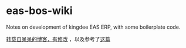 # eas-bos-wiki
Notes on development of kingdee EAS ERP, with some boilerplate code.

[转载自呆呆的博客，有修改](https://my.oschina.net/hipanda/blog/703878) ，以及参考了[这篇](https://my.oschina.net/hipanda/blog/1583295) 
